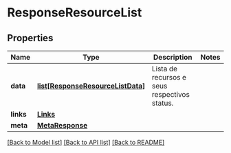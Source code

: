 # ResponseResourceList

## Properties
Name | Type | Description | Notes
------------ | ------------- | ------------- | -------------
**data** | [**list[ResponseResourceListData]**](ResponseResourceListData.md) | Lista de recursos e seus respectivos status. | 
**links** | [**Links**](Links.md) |  | 
**meta** | [**MetaResponse**](MetaResponse.md) |  | 

[[Back to Model list]](../README.md#documentation-for-models) [[Back to API list]](../README.md#documentation-for-api-endpoints) [[Back to README]](../README.md)

